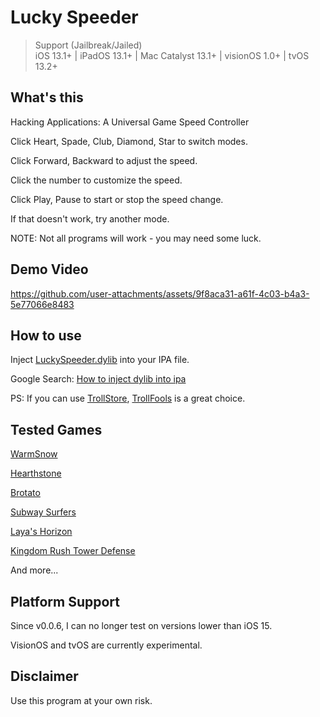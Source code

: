 # Lucky Speeder

> Support (Jailbreak/Jailed)  
> iOS 13.1+ | iPadOS 13.1+ | Mac Catalyst 13.1+ | visionOS 1.0+ | tvOS 13.2+  

## What's this

Hacking Applications: A Universal Game Speed Controller

Click Heart, Spade, Club, Diamond, Star to switch modes. 

Click Forward, Backward to adjust the speed.

Click the number to customize the speed.

Click Play, Pause to start or stop the speed change.

If that doesn't work, try another mode.

NOTE: Not all programs will work - you may need some luck.

## Demo Video

https://github.com/user-attachments/assets/9f8aca31-a61f-4c03-b4a3-5e77066e8483

## How to use

Inject [LuckySpeeder.dylib](https://github.com/kekeimiku/LuckySpeeder/releases) into your IPA file.

Google Search: [How to inject dylib into ipa](https://www.google.com/search?q=How+to+inject+dylib+into+ipa)

PS: If you can use [TrollStore](https://github.com/opa334/TrollStore), [TrollFools](https://github.com/Lessica/TrollFools) is a great choice.

## Tested Games

[WarmSnow](https://apps.apple.com/us/app/warm-snow/id6447508479)

[Hearthstone](https://apps.apple.com/us/app/hearthstone/id625257520)

[Brotato](https://apps.apple.com/us/app/brotato/id6445884925)

[Subway Surfers](https://apps.apple.com/us/app/subway-surfers/id512939461)

[Laya's Horizon](https://apps.apple.com/us/app/layas-horizon/id1615116545)

[Kingdom Rush Tower Defense](https://apps.apple.com/us/app/kingdom-rush-tower-defense-td/id516378985)

And more...

## Platform Support

Since v0.0.6, I can no longer test on versions lower than iOS 15.

VisionOS and tvOS are currently experimental.

## Disclaimer

Use this program at your own risk.

